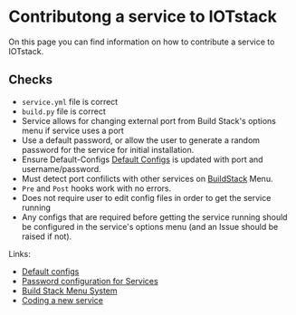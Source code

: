 # Contributong a service to IOTstack

On this page you can find information on how to contribute a service to IOTstack.

## Checks
* `service.yml` file is correct
* `build.py` file is correct
* Service allows for changing external port from Build Stack's options menu if service uses a port
* Use a default password, or allow the user to generate a random password for the service for initial installation.
* Ensure Default-Configs [Default Configs](https://sensorsiot.github.io/IOTstack/Default-Configs) is updated with port and username/password.
* Must detect port confilicts with other services on [BuildStack](https://sensorsiot.github.io/IOTstack/Menu-System) Menu.
* `Pre` and `Post` hooks work with no errors. 
* Does not require user to edit config files in order to get the service running
* Any configs that are required before getting the service running should be configured in the service's options menu (and an Issue should be raised if not).

Links:
* [Default configs](https://sensorsiot.github.io/IOTstack/Default-Configs)
* [Password configuration for Services](https://sensorsiot.github.io/IOTstack/BuildStack-RandomPassword)
* [Build Stack Menu System](https://sensorsiot.github.io/IOTstack/Menu-System)
* [Coding a new service](https://sensorsiot.github.io/IOTstack/BuildStack-Services)
